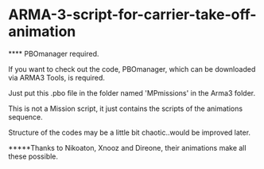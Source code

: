 # ARMA-3-script-for-carrier-take-off-animation
**** PBOmanager required.

If you want to check out the code, PBOmanager, which can be downloaded via ARMA3 Tools, is required.

Just put this .pbo file in the folder named 'MPmissions' in the Arma3 folder.

This is not a Mission script, it just contains the scripts of the animations sequence.

Structure of the codes may be a little bit chaotic..would be improved later.

*****Thanks to Nikoaton, Xnooz and Direone, their animations make all these possible.
